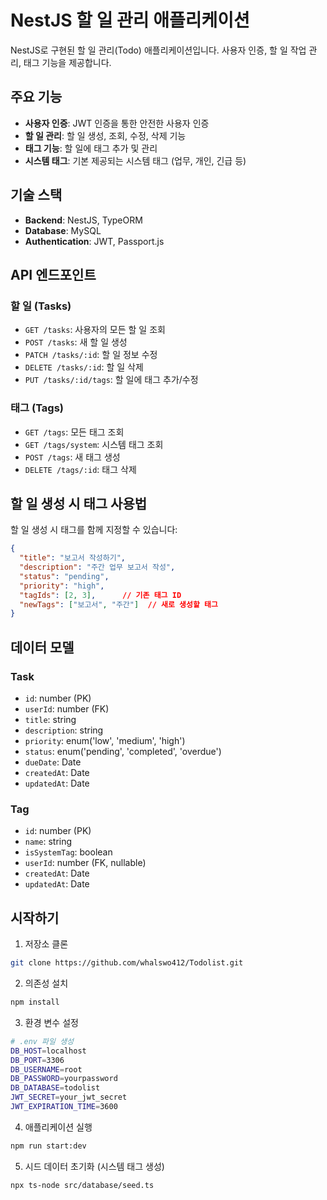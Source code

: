 # NestJS 할 일 관리 애플리케이션

NestJS로 구현된 할 일 관리(Todo) 애플리케이션입니다. 사용자 인증, 할 일 작업 관리, 태그 기능을 제공합니다.

## 주요 기능

- **사용자 인증**: JWT 인증을 통한 안전한 사용자 인증
- **할 일 관리**: 할 일 생성, 조회, 수정, 삭제 기능
- **태그 기능**: 할 일에 태그 추가 및 관리
- **시스템 태그**: 기본 제공되는 시스템 태그 (업무, 개인, 긴급 등)

## 기술 스택

- **Backend**: NestJS, TypeORM
- **Database**: MySQL
- **Authentication**: JWT, Passport.js

## API 엔드포인트

### 할 일 (Tasks)

- `GET /tasks`: 사용자의 모든 할 일 조회
- `POST /tasks`: 새 할 일 생성
- `PATCH /tasks/:id`: 할 일 정보 수정
- `DELETE /tasks/:id`: 할 일 삭제
- `PUT /tasks/:id/tags`: 할 일에 태그 추가/수정

### 태그 (Tags)

- `GET /tags`: 모든 태그 조회
- `GET /tags/system`: 시스템 태그 조회
- `POST /tags`: 새 태그 생성
- `DELETE /tags/:id`: 태그 삭제

## 할 일 생성 시 태그 사용법

할 일 생성 시 태그를 함께 지정할 수 있습니다:

```json
{
  "title": "보고서 작성하기",
  "description": "주간 업무 보고서 작성",
  "status": "pending",
  "priority": "high",
  "tagIds": [2, 3],      // 기존 태그 ID
  "newTags": ["보고서", "주간"]  // 새로 생성할 태그
}
```

## 데이터 모델

### Task

- `id`: number (PK)
- `userId`: number (FK)
- `title`: string
- `description`: string
- `priority`: enum('low', 'medium', 'high')
- `status`: enum('pending', 'completed', 'overdue')
- `dueDate`: Date
- `createdAt`: Date
- `updatedAt`: Date

### Tag

- `id`: number (PK)
- `name`: string
- `isSystemTag`: boolean
- `userId`: number (FK, nullable)
- `createdAt`: Date
- `updatedAt`: Date

## 시작하기

1. 저장소 클론
```bash
git clone https://github.com/whalswo412/Todolist.git
```

2. 의존성 설치
```bash
npm install
```

3. 환경 변수 설정
```bash
# .env 파일 생성
DB_HOST=localhost
DB_PORT=3306
DB_USERNAME=root
DB_PASSWORD=yourpassword
DB_DATABASE=todolist
JWT_SECRET=your_jwt_secret
JWT_EXPIRATION_TIME=3600
```

4. 애플리케이션 실행
```bash
npm run start:dev
```

5. 시드 데이터 초기화 (시스템 태그 생성)
```bash
npx ts-node src/database/seed.ts
```
